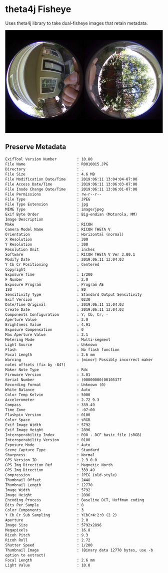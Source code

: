 # theta4j Fisheye
Uses theta4j library to take dual-fisheye images that
retain metadata.


![dual fisheye sample](images/dual-fisheye.png)

## Preserve Metadata
    
    ExifTool Version Number         : 10.80
    File Name                       : R0010015.JPG
    Directory                       : .
    File Size                       : 4.6 MB
    File Modification Date/Time     : 2019:06:11 13:04:04-07:00
    File Access Date/Time           : 2019:06:11 13:06:03-07:00
    File Inode Change Date/Time     : 2019:06:11 13:06:01-07:00
    File Permissions                : rw-r--r--
    File Type                       : JPEG
    File Type Extension             : jpg
    MIME Type                       : image/jpeg
    Exif Byte Order                 : Big-endian (Motorola, MM)
    Image Description               : 
    Make                            : RICOH
    Camera Model Name               : RICOH THETA V
    Orientation                     : Horizontal (normal)
    X Resolution                    : 300
    Y Resolution                    : 300
    Resolution Unit                 : inches
    Software                        : RICOH THETA V Ver 3.00.1
    Modify Date                     : 2019:06:11 13:04:03
    Y Cb Cr Positioning             : Centered
    Copyright                       : 
    Exposure Time                   : 1/200
    F Number                        : 2.0
    Exposure Program                : Program AE
    ISO                             : 80
    Sensitivity Type                : Standard Output Sensitivity
    Exif Version                    : 0230
    Date/Time Original              : 2019:06:11 13:04:03
    Create Date                     : 2019:06:11 13:04:03
    Components Configuration        : Y, Cb, Cr, -
    Aperture Value                  : 2.0
    Brightness Value                : 4.91
    Exposure Compensation           : 0
    Max Aperture Value              : 2.1
    Metering Mode                   : Multi-segment
    Light Source                    : Unknown
    Flash                           : No flash function
    Focal Length                    : 2.6 mm
    Warning                         : [minor] Possibly incorrect maker notes offsets (fix by -84?)
    Maker Note Type                 : Rdc
    Firmware Version                : 3.01
    Serial Number                   : (00000000)00105377
    Recording Format                : Unknown (0)
    White Balance                   : Auto
    Color Temp Kelvin               : 5000
    Accelerometer                   : 2.72 9.3
    Compass                         : 339.49
    Time Zone                       : -07:00
    Flashpix Version                : 0100
    Color Space                     : sRGB
    Exif Image Width                : 5792
    Exif Image Height               : 2896
    Interoperability Index          : R98 - DCF basic file (sRGB)
    Interoperability Version        : 0100
    Exposure Mode                   : Auto
    Scene Capture Type              : Standard
    Sharpness                       : Normal
    GPS Version ID                  : 2.3.0.0
    GPS Img Direction Ref           : Magnetic North
    GPS Img Direction               : 339.49
    Compression                     : JPEG (old-style)
    Thumbnail Offset                : 2448
    Thumbnail Length                : 12770
    Image Width                     : 5792
    Image Height                    : 2896
    Encoding Process                : Baseline DCT, Huffman coding
    Bits Per Sample                 : 8
    Color Components                : 3
    Y Cb Cr Sub Sampling            : YCbCr4:2:0 (2 2)
    Aperture                        : 2.0
    Image Size                      : 5792x2896
    Megapixels                      : 16.8
    Ricoh Pitch                     : 9.3
    Ricoh Roll                      : 2.72
    Shutter Speed                   : 1/200
    Thumbnail Image                 : (Binary data 12770 bytes, use -b option to extract)
    Focal Length                    : 2.6 mm
    Light Value                     : 10.0

